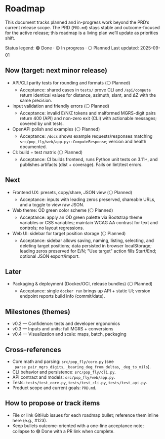 # Roadmap

This document tracks planned and in-progress work beyond the PRD’s current release scope. The PRD (`PRD.md`) stays stable and outcome-focused for the active release; this roadmap is a living plan we’ll update as priorities shift.

Status legend: 🟢 Done · 🟡 In progress · ⚪ Planned
Last updated: 2025-09-01

## Now (target: next minor release)
- API/CLI parity tests for rounding and formats (⚪ Planned)
  - Acceptance: shared cases in `tests/` prove CLI and `/api/compute` return identical values for distance, azimuth, slant, and ΔZ with the same precision.
- Input validation and friendly errors (⚪ Planned)
  - Acceptance: invalid E/N/Z tokens and malformed MGRS-digit pairs return 400 (API) and non-zero exit (CLI) with actionable messages; covered by unit tests.
- OpenAPI polish and examples (⚪ Planned)
  - Acceptance: `/docs` shows example requests/responses matching `src/pop_fly/web/app.py::ComputeResponse`; version and health documented.
- CI: build + test matrix (⚪ Planned)
  - Acceptance: CI builds frontend, runs Python unit tests on 3.11+, and publishes artifacts (dist + coverage). Fails on lint/test errors.

## Next
- Frontend UX: presets, copy/share, JSON view (⚪ Planned)
  - Acceptance: inputs with leading zeros preserved, shareable URLs, and a toggle to view raw JSON.
- Web theme: OD green color scheme (⚪ Planned)
  - Acceptance: apply an OD green palette via Bootstrap theme variables or CSS variables; maintain WCAG AA contrast for text and controls; no layout regressions.
- Web UI: sidebar for target position storage (⚪ Planned)
  - Acceptance: sidebar allows saving, naming, listing, selecting, and deleting target positions; data persisted in browser localStorage; leading zeros preserved for E/N; "Use target" action fills Start/End; optional JSON export/import.

## Later
- Packaging & deployment (Docker/OCI, release bundles) (⚪ Planned)
  - Acceptance: single `docker run` brings up API + static UI; version endpoint reports build info (commit/date).

## Milestones (themes)
- v0.2 — Confidence: tests and developer ergonomics
- v0.3 — Inputs and units: full MGRS + conversions
- v0.4 — Visualization and scale: maps, batch, packaging

## Cross-references
- Core math and parsing: `src/pop_fly/core.py` (see `_parse_pair_mgrs_digits`, `_bearing_deg_from_deltas`, `_deg_to_mils`).
- CLI behavior and persistence: `src/pop_fly/cli.py`.
- API contract and models: `src/pop_fly/web/app.py`.
- Tests: `tests/test_core.py`, `tests/test_cli.py`, `tests/test_api.py`.
- Product scope and current goals: `PRD.md`.

## How to propose or track items
- File or link GitHub issues for each roadmap bullet; reference them inline here (e.g., #123).
- Keep bullets outcome-oriented with a one-line acceptance note; collapse to 🟢 Done with a PR link when complete.
